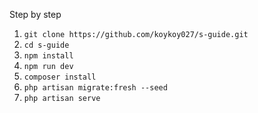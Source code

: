 <p>Step by step</p>
<ol>
    <li>
    <code>git clone https://github.com/koykoy027/s-guide.git</code>
    </li>
    <li>
    <code>cd s-guide</code>
    </li>
    <li>
    <code>npm install</code>
    </li>
    <li>
    <code>npm run dev</code>
    </li>
    <li>
    <code>composer install</code>
    </li>
    <li>
    <code>php artisan migrate:fresh --seed</code>
    </li>
    <li>
    <code>php artisan serve</code>
    </li>
</ol>
